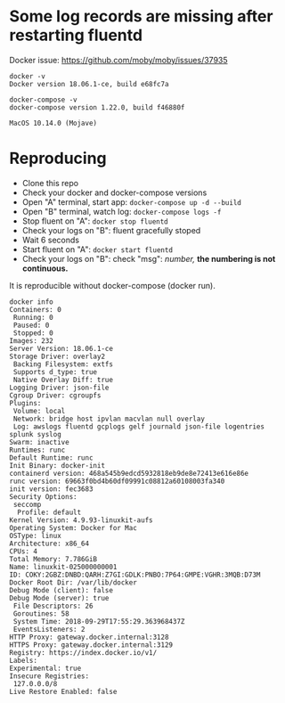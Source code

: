 # Some log records are missing after restarting fluentd

Docker issue: https://github.com/moby/moby/issues/37935

```
docker -v
Docker version 18.06.1-ce, build e68fc7a

docker-compose -v
docker-compose version 1.22.0, build f46880f

MacOS 10.14.0 (Mojave)
```

# Reproducing

- Clone this repo
- Check your docker and docker-compose versions
- Open "A" terminal, start app: ```docker-compose up -d --build```
- Open "B" terminal, watch log: ```docker-compose logs -f```
- Stop fluent on "A": ```docker stop fluentd```
- Check your logs on "B": fluent gracefully stoped
- Wait 6 seconds
- Start fluent on "A": ```docker start fluentd```
- Check your logs on "B": check "msg": _number,_ **the numbering is not continuous.**

It is reproducible without docker-compose (docker run).

```
docker info
Containers: 0
 Running: 0
 Paused: 0
 Stopped: 0
Images: 232
Server Version: 18.06.1-ce
Storage Driver: overlay2
 Backing Filesystem: extfs
 Supports d_type: true
 Native Overlay Diff: true
Logging Driver: json-file
Cgroup Driver: cgroupfs
Plugins:
 Volume: local
 Network: bridge host ipvlan macvlan null overlay
 Log: awslogs fluentd gcplogs gelf journald json-file logentries splunk syslog
Swarm: inactive
Runtimes: runc
Default Runtime: runc
Init Binary: docker-init
containerd version: 468a545b9edcd5932818eb9de8e72413e616e86e
runc version: 69663f0bd4b60df09991c08812a60108003fa340
init version: fec3683
Security Options:
 seccomp
  Profile: default
Kernel Version: 4.9.93-linuxkit-aufs
Operating System: Docker for Mac
OSType: linux
Architecture: x86_64
CPUs: 4
Total Memory: 7.786GiB
Name: linuxkit-025000000001
ID: COKY:2GBZ:DNBD:QARH:Z7GI:GDLK:PNBO:7P64:GMPE:VGHR:3MQB:D73M
Docker Root Dir: /var/lib/docker
Debug Mode (client): false
Debug Mode (server): true
 File Descriptors: 26
 Goroutines: 58
 System Time: 2018-09-29T17:55:29.363968437Z
 EventsListeners: 2
HTTP Proxy: gateway.docker.internal:3128
HTTPS Proxy: gateway.docker.internal:3129
Registry: https://index.docker.io/v1/
Labels:
Experimental: true
Insecure Registries:
 127.0.0.0/8
Live Restore Enabled: false
```
